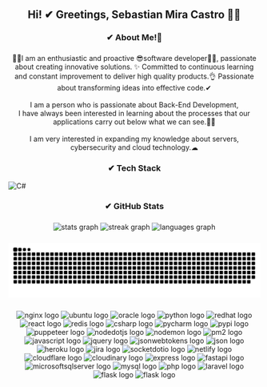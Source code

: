 <h2 align="center">Hi! ✔ Greetings, Sebastian Mira Castro 👋🏻</h2>

###

<h3 align="center">✔ About Me!👀</h3>

###

<p align="center">💪🏻I am an enthusiastic and proactive 😎software developer👨‍💻, passionate about creating innovative solutions. ✨ Committed to continuous learning and constant improvement to deliver high quality products.👌 Passionate about transforming ideas into effective code.✔<br><br>I am a person who is passionate about Back-End Development,<br>I have always been interested in learning about the processes that our applications carry out below what we can see.👀✨<br><br>I am very interested in expanding my knowledge about servers, cybersecurity and cloud technology.☁</p>

###

<h3 align="center">✔ Tech Stack</h3>

![C#](https://img.shields.io/badge/c%23-%23239120.svg?style=for-the-badge&logo=c-sharp&logoColor=white)

###

<h3 align="center">✔ GitHub Stats</h3>

###

<div align="center">
  <img src="https://github-readme-stats.vercel.app/api?username=sebastianmiracastro&hide_title=true&hide_rank=false&show_icons=true&include_all_commits=true&count_private=true&disable_animations=false&theme=shades-of-purple&locale=en&hide_border=false&custom_title=Sebastian%20Mira" height="150" alt="stats graph"  />
  <img src="https://streak-stats.demolab.com?user=sebastianmiracastro&locale=en&mode=weekly&theme=shades-of-purple&hide_border=false&border_radius=5&date_format=M%20j%5B,%20Y%5D" height="150" alt="streak graph"  />
  <img src="https://github-readme-stats.vercel.app/api/top-langs?username=sebastianmiracastro&locale=en&hide_title=true&layout=compact&card_width=320&langs_count=5&theme=shades-of-purple&hide_border=false" height="150" alt="languages graph"  />
</div>

###

<img src="https://raw.githubusercontent.com/sebastianmiracastro/sebastianmiracastro/output/snake.svg" alt="Snake animation" />

###

<div align="center">
  <img src="https://img.shields.io/static/v1?message=nginx&logo=nginx&label=&color=009639&logoColor=white&labelColor=&style=for-the-badge" height="25" alt="nginx logo"  />
  <img src="https://img.shields.io/static/v1?message=ubuntu&logo=ubuntu&label=&color=E95420&logoColor=white&labelColor=&style=for-the-badge" height="25" alt="ubuntu logo"  />
  <img src="https://img.shields.io/static/v1?message=oracle&logo=oracle&label=&color=F80000&logoColor=white&labelColor=&style=for-the-badge" height="25" alt="oracle logo"  />
  <img src="https://img.shields.io/static/v1?message=python&logo=python&label=&color=3776AB&logoColor=white&labelColor=&style=for-the-badge" height="25" alt="python logo"  />
  <img src="https://img.shields.io/static/v1?message=redhat&logo=redhat&label=&color=EE0000&logoColor=white&labelColor=&style=for-the-badge" height="25" alt="redhat logo"  />
  <img src="https://img.shields.io/static/v1?message=react&logo=react&label=&color=61DAFB&logoColor=white&labelColor=&style=for-the-badge" height="25" alt="react logo"  />
  <img src="https://img.shields.io/static/v1?message=redis&logo=redis&label=&color=DC382D&logoColor=white&labelColor=&style=for-the-badge" height="25" alt="redis logo"  />
  <img src="https://img.shields.io/static/v1?message=csharp&logo=csharp&label=&color=512BD4&logoColor=white&labelColor=&style=for-the-badge" height="25" alt="csharp logo"  />
  <img src="https://img.shields.io/static/v1?message=pycharm&logo=pycharm&label=&color=000000&logoColor=white&labelColor=&style=for-the-badge" height="25" alt="pycharm logo"  />
  <img src="https://img.shields.io/static/v1?message=pypi&logo=pypi&label=&color=3775A9&logoColor=white&labelColor=&style=for-the-badge" height="25" alt="pypi logo"  />
  <img src="https://img.shields.io/static/v1?message=puppeteer&logo=puppeteer&label=&color=40B5A4&logoColor=white&labelColor=&style=for-the-badge" height="25" alt="puppeteer logo"  />
  <img src="https://img.shields.io/static/v1?message=nodedotjs&logo=nodedotjs&label=&color=339933&logoColor=white&labelColor=&style=for-the-badge" height="25" alt="nodedotjs logo"  />
  <img src="https://img.shields.io/static/v1?message=nodemon&logo=nodemon&label=&color=76D04B&logoColor=white&labelColor=&style=for-the-badge" height="25" alt="nodemon logo"  />
  <img src="https://img.shields.io/static/v1?message=pm2&logo=pm2&label=&color=2B037A&logoColor=white&labelColor=&style=for-the-badge" height="25" alt="pm2 logo"  />
  <img src="https://img.shields.io/static/v1?message=javascript&logo=javascript&label=&color=F7DF1E&logoColor=white&labelColor=&style=for-the-badge" height="25" alt="javascript logo"  />
  <img src="https://img.shields.io/static/v1?message=jquery&logo=jquery&label=&color=0769AD&logoColor=white&labelColor=&style=for-the-badge" height="25" alt="jquery logo"  />
  <img src="https://img.shields.io/static/v1?message=jsonwebtokens&logo=jsonwebtokens&label=&color=000000&logoColor=white&labelColor=&style=for-the-badge" height="25" alt="jsonwebtokens logo"  />
  <img src="https://img.shields.io/static/v1?message=json&logo=json&label=&color=000000&logoColor=white&labelColor=&style=for-the-badge" height="25" alt="json logo"  />
  <img src="https://img.shields.io/static/v1?message=heroku&logo=heroku&label=&color=430098&logoColor=white&labelColor=&style=for-the-badge" height="25" alt="heroku logo"  />
  <img src="https://img.shields.io/static/v1?message=jira&logo=jira&label=&color=0052CC&logoColor=white&labelColor=&style=for-the-badge" height="25" alt="jira logo"  />
  <img src="https://img.shields.io/static/v1?message=socketdotio&logo=socketdotio&label=&color=010101&logoColor=white&labelColor=&style=for-the-badge" height="25" alt="socketdotio logo"  />
  <img src="https://img.shields.io/static/v1?message=netlify&logo=netlify&label=&color=00C7B7&logoColor=white&labelColor=&style=for-the-badge" height="25" alt="netlify logo"  />
  <img src="https://img.shields.io/static/v1?message=cloudflare&logo=cloudflare&label=&color=F38020&logoColor=white&labelColor=&style=for-the-badge" height="25" alt="cloudflare logo"  />
  <img src="https://img.shields.io/static/v1?message=cloudinary&logo=cloudinary&label=&color=3448C5&logoColor=white&labelColor=&style=for-the-badge" height="25" alt="cloudinary logo"  />
  <img src="https://img.shields.io/static/v1?message=express&logo=express&label=&color=000000&logoColor=white&labelColor=&style=for-the-badge" height="25" alt="express logo"  />
  <img src="https://img.shields.io/static/v1?message=fastapi&logo=fastapi&label=&color=009688&logoColor=white&labelColor=&style=for-the-badge" height="25" alt="fastapi logo"  />
  <img src="https://img.shields.io/static/v1?message=microsoftsqlserver&logo=microsoftsqlserver&label=&color=CC2927&logoColor=white&labelColor=&style=for-the-badge" height="25" alt="microsoftsqlserver logo"  />
  <img src="https://img.shields.io/static/v1?message=mysql&logo=mysql&label=&color=4479A1&logoColor=white&labelColor=&style=for-the-badge" height="25" alt="mysql logo"  />
  <img src="https://img.shields.io/static/v1?message=php&logo=php&label=&color=777BB4&logoColor=white&labelColor=&style=for-the-badge" height="25" alt="php logo"  />
  <img src="https://img.shields.io/static/v1?message=laravel&logo=laravel&label=&color=FF2D20&logoColor=white&labelColor=&style=for-the-badge" height="25" alt="laravel logo"  />
  <img src="https://img.shields.io/static/v1?message=flask&logo=flask&label=&color=000000&logoColor=white&labelColor=&style=for-the-badge" height="25" alt="flask logo"  />
  <img src="https://img.shields.io/static/v1?message=flask&logo=flask&label=&color=000000&logoColor=white&labelColor=&style=for-the-badge" height="25" alt="flask logo"  />
</div>

###

